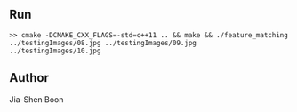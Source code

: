 Run
---
```
>> cmake -DCMAKE_CXX_FLAGS=-std=c++11 .. && make && ./feature_matching ../testingImages/08.jpg ../testingImages/09.jpg ../testingImages/10.jpg
```

Author
---
Jia-Shen Boon
